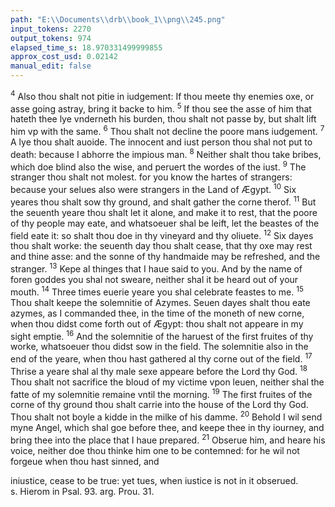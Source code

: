 ```yaml
---
path: "E:\\Documents\\drb\\book_1\\png\\245.png"
input_tokens: 2270
output_tokens: 974
elapsed_time_s: 18.970331499999855
approx_cost_usd: 0.02142
manual_edit: false
---
```

<sup>4</sup> Also thou shalt not pitie in iudgement: If thou meete thy enemies oxe, or asse going astray, bring it backe to him. <sup>5</sup> If thou see the asse of him that hateth thee lye vnderneth his burden, thou shalt not passe by, but shalt lift him vp with the same. <sup>6</sup> Thou shalt not decline the poore mans iudgement. <sup>7</sup> A lye thou shalt auoide. The innocent and iust person thou shal not put to death: because I abhorre the impious man. <sup>8</sup> Neither shalt thou take bribes, which doe blind also the wise, and peruert the wordes of the iust. <sup>9</sup> The stranger thou shalt not molest. for you know the hartes of strangers: because your selues also were strangers in the Land of Ægypt. <sup>10</sup> Six yeares thou shalt sow thy ground, and shalt gather the corne therof. <sup>11</sup> But the seuenth yeare thou shalt let it alone, and make it to rest, that the poore of thy people may eate, and whatsoeuer shal be leift, let the beastes of the field eate it: so shalt thou doe in thy vineyard and thy oliuete. <sup>12</sup> Six dayes thou shalt worke: the seuenth day thou shalt cease, that thy oxe may rest and thine asse: and the sonne of thy handmaide may be refreshed, and the stranger. <sup>13</sup> Kepe al thinges that I haue said to you. And by the name of foren goddes you shal not sweare, neither shal it be heard out of your mouth. <sup>14</sup> Three times euerie yeare you shal celebrate feastes to me. <sup>15</sup> Thou shalt keepe the solemnitie of Azymes. Seuen dayes shalt thou eate azymes, as I commanded thee, in the time of the moneth of new corne, when thou didst come forth out of Ægypt: thou shalt not appeare in my sight emptie. <sup>16</sup> And the solemnitie of the haruest of the first fruites of thy worke, whatsoeuer thou didst sow in the field. The solemnitie also in the end of the yeare, when thou hast gathered al thy corne out of the field. <sup>17</sup> Thrise a yeare shal al thy male sexe appeare before the Lord thy God. <sup>18</sup> Thou shalt not sacrifice the bloud of my victime vpon leuen, neither shal the fatte of my solemnitie remaine vntil the morning. <sup>19</sup> The first fruites of the corne of thy ground thou shalt carrie into the house of the Lord thy God. Thou shalt not boyle a kidde in the milke of his damme. <sup>20</sup> Behold I wil send myne Angel, which shal goe before thee, and keepe thee in thy iourney, and bring thee into the place that I haue prepared. <sup>21</sup> Obserue him, and heare his voice, neither doe thou thinke him one to be contemned: for he wil not forgeue when thou hast sinned, and

<aside>iniustice, cease to be true: yet tues, when iustice is not in it obserued.</aside>

<aside>s. Hierom in Psal. 93. arg. Prou. 31.</aside>

[^1]: Three principal feastes besides the Sabbath, & some others.

[^2]: Pasch in memorie of their deliuerie from Ægypt.

[^3]: Pentecost, when they receiued the Law.

[^4]: Tabernacles in memorie of Gods protection fourtie yeares in the deserte.
